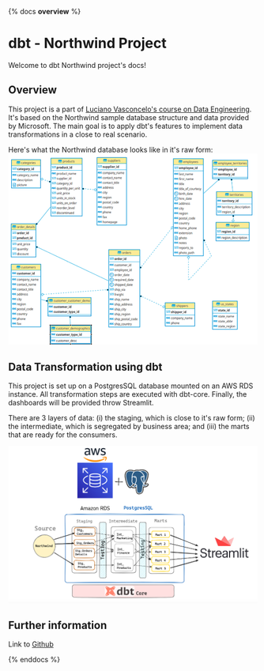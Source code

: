 {% docs __overview__ %}

# dbt - Northwind Project

Welcome to dbt Northwind project's docs!

## Overview

This project is a part of [Luciano Vasconcelo's course on Data Engineering](https://suajornadadedados.com.br). It's based on the Northwind sample database structure and data provided by Microsoft. The main goal is to apply dbt's features to implement data transformations in a close to real scenario. 

Here's what the Northwind database looks like in it's raw form:
![image](https://raw.githubusercontent.com/amenoarnt/new-project-dbt-northwind/main/dbt_northwind/pics/northwind.png)


## Data Transformation using dbt

This project is set up on a PostgresSQL database mounted on an AWS RDS instance. All transformation steps are executed with dbt-core. Finally, the dashboards will be provided throw Streamlit.

There are 3 layers of data: (i) the staging, which is close to it's raw form; (ii) the intermediate, which is segregated by business area; and (iii) the marts that are ready for the consumers. 

![image](https://raw.githubusercontent.com/amenoarnt/new-project-dbt-northwind/main/dbt_northwind/pics/excalidraw.png)

## Further information

Link to [Github](<https://github.com/amenoarnt/new-project-dbt-northwind/tree/main>)

{% enddocs %}